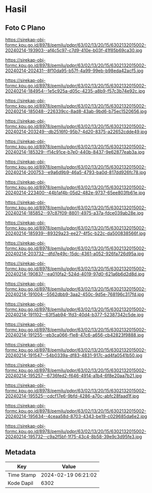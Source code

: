 # Hasil

## Foto C Plano

https://sirekap-obj-formc.kpu.go.id/8978/pemilu/pdpr/63/02/13/20/15/6302132015002-20240214-193903--af4c5c97-c7d9-410e-b03f-41f85b69ca30.jpg

https://sirekap-obj-formc.kpu.go.id/8978/pemilu/pdpr/63/02/13/20/15/6302132015002-20240214-202431--8f10da95-b57f-4a99-99eb-b98eda42acf5.jpg

https://sirekap-obj-formc.kpu.go.id/8978/pemilu/pdpr/63/02/13/20/15/6302132015002-20240214-184954--1e5c925a-d05c-4235-a8b9-f57c3b74e92c.jpg

https://sirekap-obj-formc.kpu.go.id/8978/pemilu/pdpr/63/02/13/20/15/6302132015002-20240214-185048--226339cc-8ad8-43ab-9bd6-b75ec1520656.jpg

https://sirekap-obj-formc.kpu.go.id/8978/pemilu/pdpr/63/02/13/20/15/6302132015002-20240214-203249--db2516f0-95b7-4d20-8375-a22652cdde49.jpg

https://sirekap-obj-formc.kpu.go.id/8978/pemilu/pdpr/63/02/13/20/15/6302132015002-20240214-185329--f14c91ce-b7e0-440b-8437-9e62877eab3a.jpg

https://sirekap-obj-formc.kpu.go.id/8978/pemilu/pdpr/63/02/13/20/15/6302132015002-20240214-200753--e9a6d9b9-46a5-4793-ba0d-817dd926fc78.jpg

https://sirekap-obj-formc.kpu.go.id/8978/pemilu/pdpr/63/02/13/20/15/6302132015002-20240214-223400--44b1af4b-05d2-482e-9737-65ee803fb61e.jpg

https://sirekap-obj-formc.kpu.go.id/8978/pemilu/pdpr/63/02/13/20/15/6302132015002-20240214-185852--97c87f09-8801-4975-a37a-fdce039ab28e.jpg

https://sirekap-obj-formc.kpu.go.id/8978/pemilu/pdpr/63/02/13/20/15/6302132015002-20240214-185939--89329a23-ee27-4f5c-b22c-da500838566f.jpg

https://sirekap-obj-formc.kpu.go.id/8978/pemilu/pdpr/63/02/13/20/15/6302132015002-20240214-203732--dfd7e49c-15dc-4361-a052-926fa726d95a.jpg

https://sirekap-obj-formc.kpu.go.id/8978/pemilu/pdpr/63/02/13/20/15/6302132015002-20240214-190837--ea010fa2-524d-4019-97d0-621a6b6d2d8d.jpg

https://sirekap-obj-formc.kpu.go.id/8978/pemilu/pdpr/63/02/13/20/15/6302132015002-20240214-191004--5562dbb9-3aa2-450c-9d5e-768196c317fd.jpg

https://sirekap-obj-formc.kpu.go.id/8978/pemilu/pdpr/63/02/13/20/15/6302132015002-20240214-191102--63f5ab94-1fd3-40d4-b377-52387342c5de.jpg

https://sirekap-obj-formc.kpu.go.id/8978/pemilu/pdpr/63/02/13/20/15/6302132015002-20240214-191255--eb3ca066-f1e8-47c6-a656-cb42823f9888.jpg

https://sirekap-obj-formc.kpu.go.id/8978/pemilu/pdpr/63/02/13/20/15/6302132015002-20240214-191547--54b0339a-df83-4831-917c-ad4fa0541b50.jpg

https://sirekap-obj-formc.kpu.go.id/8978/pemilu/pdpr/63/02/13/20/15/6302132015002-20240214-195257--6736fed2-f646-4914-a1b4-6f8e20aa7b21.jpg

https://sirekap-obj-formc.kpu.go.id/8978/pemilu/pdpr/63/02/13/20/15/6302132015002-20240214-195525--cdcf17e6-9bfd-4286-a70c-abfc28faad1f.jpg

https://sirekap-obj-formc.kpu.go.id/8978/pemilu/pdpr/63/02/13/20/15/6302132015002-20240214-195634--4ceaa58d-8703-4343-be19-c029685da6e2.jpg

https://sirekap-obj-formc.kpu.go.id/8978/pemilu/pdpr/63/02/13/20/15/6302132015002-20240214-195732--c9a2f5bf-1f75-43c4-8b58-39e9c3d95fe3.jpg


## Metadata

| Key        | Value               |
| ---------- | ------------------- |
| Time Stamp | 2024-02-19 06:21:02 |
| Kode Dapil | 6302                |



